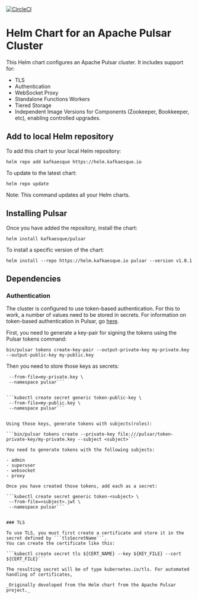 [![CircleCI](https://circleci.com/gh/kafkaesque-io/pulsar-helm-chart/tree/master.svg?style=svg)](https://circleci.com/gh/kafkaesque-io/pulsar-helm-chart/tree/master)

# Helm Chart for an Apache Pulsar Cluster


This Helm chart configures an Apache Pulsar cluster. It includes support for:
* TLS
* Authentication
* WebSocket Proxy
* Standalone Functions Workers
* Tiered Storage
* Independent Image Versions for Components (Zookeeper, Bookkeeper, etc), enabling controlled upgrades.

## Add to local Helm repository 
To add this chart to your local Helm repository:

```helm repo add kafkaesque https://helm.kafkaesque.io```

To update to the latest chart:

```helm repo update```

Note: This command updates all your Helm charts.

## Installing Pulsar

Once you have added the repository, install the chart:

```helm install kafkaesque/pulsar```

To install a specific version of the chart:

```helm install --repo https://helm.kafkaesque.io pulsar --version v1.0.1```

## Dependencies

### Authentication
The cluster is configured to use token-based authentication. For this to work, a number of 
values need to be stored in secrets. For information on token-based
authentication in Pulsar, go [here](https://pulsar.apache.org/docs/en/security-token-admin/).

First, you need to generate a key-pair for signing the tokens using the Pulsar tokens command:

```bin/pulsar tokens create-key-pair --output-private-key my-private.key --output-public-key my-public.key```

Then you need to store those keys as secrets:

```kubectl create secret generic token-private-key \
 --from-file=my-private.key \
 --namespace pulsar```


```kubectl create secret generic token-public-key \
 --from-file=my-public.key \
 --namespace pulsar```


Using those keys, generate tokens with subjects(roles): 

```bin/pulsar tokens create --private-key file:///pulsar/token-private-key/my-private.key --subject <subject>```

You need to generate tokens with the following subjects:

- admin
- superuser
- websocket
- proxy

Once you have created those tokens, add each as a secret:

```kubectl create secret generic token-<subject> \
 --from-file=<subject>.jwt \
 --namespace pulsar```


### TLS

To use TLS, you must first create a certificate and store it in the secret defined by ```tlsSecretName```.
You can create the certificate like this:

```kubectl create secret tls ${CERT_NAME} --key ${KEY_FILE} --cert ${CERT_FILE}```

The resulting secret will be of type kubernetes.io/tls. For automated handling of certificates,

_Originally developed from the Helm chart from the Apache Pulsar project._

